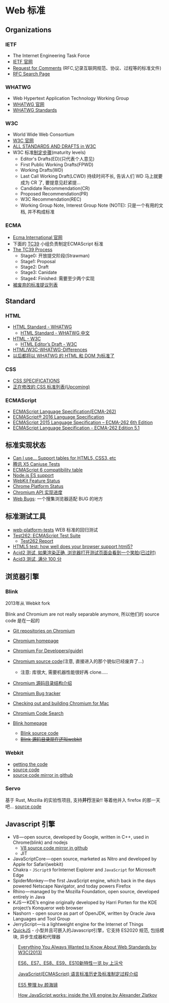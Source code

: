 # Web 标准

## Organizations

### IETF

* The Internet Engineering Task Force
* [IETF 官网](http://ietf.org/)
* [Request for Comments](https://www.ietf.org/rfc.html) (RFC,记录互联网规范、协议、过程等的标准文件)
* [RFC Search Page](https://www.rfc-editor.org/search/rfc_search.php)

### WHATWG

* Web Hypertext Application Technology Working Group
* [WHATWG 官网](https://whatwg.org/)
* [WHATWG Standards](https://spec.whatwg.org/)

### W3C

* World Wide Web Consortium
* [W3C 官网](https://www.w3.org/)
* [ALL STANDARDS AND DRAFTS in W3C](https://www.w3.org/TR/)
* W3C 标准[制定步骤](https://www.w3.org/2018/Process-20180201//#recs-and-notes)(maturity levels)
  * Editor's Drafts(ED)(只代表个人意见)
  * First Public Working Drafts(FPWD)
  * Working Drafts(WD)
  * Last Call Working Draft(LCWD) 持续时间不长, 告诉人们 WD 马上就要成为 CR 了, 要提意见赶紧提...
  * Candidate Recommendation(CR)
  * Proposed Recommendation(PR)
  * W3C Recommendation(REC)
  * Working Group Note, Interest Group Note (NOTE): 只是一个有用的文档, 并不构成标准

### ECMA

* [Ecma International 官网](https://www.ecma-international.org/)
* 下面的 [TC39](https://www.ecma-international.org/memento/tc39.htm) 小组负责制定ECMAScript 标准
* [The TC39 Process](https://tc39.es/process-document/)
  * Stage0: 开放提交阶段(Strawman)
  * Stage1: Proposal
  * Stage2: Draft
  * Stage3: Canidate
  * Stage4: Finished: 需要至少两个实现
* [被废弃的标准提议列表](https://github.com/tc39/proposals/blob/master/inactive-proposals.md)

## Standard

### HTML

* [HTML Standard - WHATWG](https://html.spec.whatwg.org/multipage/)
  * [HTML Standard - WHATWG 中文](https://whatwg-cn.github.io/html/)
* [HTML - W3C](https://www.w3.org/TR/html/)
  * [HTML Editor’s Draft - W3C](https://w3c.github.io/html/)
* [HTML/W3C-WHATWG-Differences](https://www.w3.org/wiki/HTML/W3C-WHATWG-DifferenHTML)
* [以后都将以 WHATWG 的 HTML 和 DOM 为标准了](https://www.w3.org/blog/news/archives/7753)

### CSS

* [CSS SPEC­I­FI­CA­TIONS](https://www.w3.org/Style/CSS/current-work)
* [正在修改的 CSS 标准列表(Up­com­ing)](https://drafts.csswg.org/)

### ECMAScript

* [ECMAScript Language Specification(ECMA-262)](http://www.ecma-international.org/ecma-262/)
* [ECMAScript® 2016 Language Specification](http://www.ecma-international.org/ecma-262/7.0/index.html)
* [ECMAScript 2015 Language Specification &ndash; ECMA-262 6th Edition](http://www.ecma-international.org/ecma-262/6.0/)
* [ECMAScript Language Specification - ECMA-262 Edition 5.1](http://www.ecma-international.org/ecma-262/5.1/)

## 标准实现状态

* [Can I use... Support tables for HTML5, CSS3, etc](http://caniuse.com/)
* [腾讯 X5 Caniuse Tests](http://res.imtt.qq.com/tbs/incoming20160419/home.html)
* [ECMAScript 6 compatibility table](http://kangax.github.io/compat-table/es6/)
* [Node.js ES support](https://node.green/)
* [WebKit Feature Status](https://webkit.org/status/)
* [Chrome Platform Status](https://www.chromestatus.com/features)
* [Chromium API 实现进度](https://docs.google.com/spreadsheets/d/1de0ZYDOcafNXXwMcg4EZhT0346QM-QFvZfoD8ZffHeA/edit#gid=557099940)
* [Web Bugs](https://github.com/webcompat/web-bugs/issues): 一个搜集浏览器适配 BUG 的地方

## 标准测试工具

* [web-platform-tests](https://web-platform-tests.org/) WEB 标准的回归测试
* [Test262: ECMAScript Test Suite](https://github.com/tc39/test262)
  * [Test262 Report](https://test262.report/)
* [HTML5 test: how well does your browser support html5?](http://html5test.com/)
* [Acid2 测试, 如果渲染正确, 浏览器打开测试页面会看到一个笑脸(已过时)](https://www.webstandards.org/action/acid2/index.html)
* [Acid3 测试, 满分 100 分](http://acid3.acidtests.org/)

## 浏览器引擎

### Blink

2013年从 Webkit fork

Blink and Chromium are not really separable anymore, 所以他们的 source code 是在一起的

* [Git repositories on Chromium](https://chromium.googlesource.com/)

* [Chromium homepage](https://www.chromium.org/Home)
* [Chromium For Developers(guide)](http://www.chromium.org/developers)
* [Chromium source code](https://chromium.googlesource.com/chromium/src/)(注意, 直接进入的那个貌似已经废弃了...)
  * 注意: 库很大, 需要机器性能很好再 clone.....
* [Chromium 源码目录结构介绍](http://www.chromium.org/developers/how-tos/getting-around-the-chrome-source-code)
* [Chromium Bug tracker](https://bugs.chromium.org/p/chromium/issues/list)
* [Checking out and building Chromium for Mac](https://chromium.googlesource.com/chromium/src/+/master/docs/mac_build_instructions.md)
* [Chromium Code Search](https://cs.chromium.org/)

* [Blink homepage](https://www.chromium.org/blink)
  * [Blink source code](https://chromium.googlesource.com/chromium/src/+/refs/heads/master/third_party/blink)
  * [~~Blink 源码目录现在还叫webkit~~](https://groups.google.com/a/chromium.org/forum/#!topic/platform-architecture-dev/DKQn-SILZzo/discussion)

### Webkit

* [getting the code](https://webkit.org/getting-the-code/)
* [source code](https://trac.webkit.org/browser/webkit/trunk)
* [source code mirror in github](https://github.com/WebKit/webkit)

### Servo

基于 Rust, Mozilla 的实验性项目, 支持**并行**渲染!! 等着他并入 firefox 的那一天吧... [source code](https://github.com/servo/servo)

## Javascript 引擎

* V8 — open source, developed by Google, written in C++, used in Chrome(blink) and nodejs
  * [V8 source code mirror in github](https://github.com/v8/v8)
  * JIT
* JavaScriptCore — open source, marketed as Nitro and developed by Apple for Safari(webkit)
* Chakra - `JScript9` for Internet Explorer and `JavaScript` for Microsoft Edge
* SpiderMonkey — the first JavaScript engine, which back in the days powered Netscape Navigator, and today powers Firefox
* Rhino — managed by the Mozilla Foundation, open source, developed entirely in Java
* KJS — KDE’s engine originally developed by Harri Porten for the KDE project’s Konqueror web browser
* Nashorn - open source as part of OpenJDK, written by Oracle Java Languages and Tool Group
* JerryScript — is a lightweight engine for the Internet of Things
* [QuickJS](https://github.com/quickjs-zh/QuickJS) - 小型并且可嵌入的Javascript引擎，它支持 ES2020 规范, 包括模块, 异步生成器和代理器

> [Everything You Always Wanted to Know About Web Standards by W3C(2013)](http://video.tudou.com/v/XMjIzNjQ4ODE4OA==.html)
>
> [ES6、ES7、ES8、ES9、ES10新特性一览 by 上沅兮](https://juejin.im/post/5ca2e1935188254416288eb2)
>
> [JavaScript(ECMAScript) 语言标准历史及标准制定过程介绍](https://itbilu.com/javascript/js/V1APADgrG.html)
>
> [ES5 整理 by 颜海镜](http://yanhaijing.com/es5/#about)
>
> [How JavaScript works: inside the V8 engine by Alexander Zlatkov](https://blog.sessionstack.com/how-javascript-works-inside-the-v8-engine-5-tips-on-how-to-write-optimized-code-ac089e62b12e)
